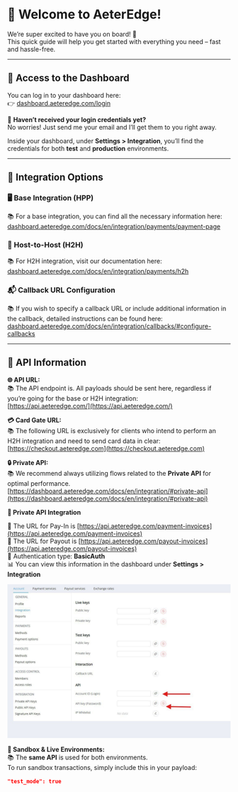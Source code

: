# 🚀 Welcome to AeterEdge!

We’re super excited to have you on board! 🎉  
This quick guide will help you get started with everything you need – fast and hassle-free.

---

## 🔐 Access to the Dashboard

You can log in to your dashboard here:  
👉 [dashboard.aeteredge.com/login](https://dashboard.aeteredge.com/login)

🔑 **Haven’t received your login credentials yet?**  
No worries! Just send me your email and I’ll get them to you right away.

Inside your dashboard, under **Settings > Integration**, you’ll find the credentials for both **test** and **production** environments.

---

## 🧩 Integration Options

### 🖥️ Base Integration (HPP)

📚 For a base integration, you can find all the necessary information here:  
[dashboard.aeteredge.com/docs/en/integration/payments/payment-page](https://dashboard.aeteredge.com/docs/en/integration/payments/payment-page)

### 🔄 Host-to-Host (H2H)

📚 For H2H integration, visit our documentation here:  
[dashboard.aeteredge.com/docs/en/integration/payments/h2h](https://dashboard.aeteredge.com/docs/en/integration/payments/h2h)

### 📬 Callback URL Configuration

📚 If you wish to specify a callback URL or include additional information in the callback, detailed instructions can be found here:  
[dashboard.aeteredge.com/docs/en/integration/callbacks/#configure-callbacks](https://dashboard.aeteredge.com/docs/en/integration/callbacks/#configure-callbacks)

---

## 📡 API Information

**🌐 API URL:**  
📚 The API endpoint is. All payloads should be sent here, regardless if you’re going for the base or H2H integration:  
[https://api.aeteredge.com/](https://api.aeteredge.com/)

**💳 Card Gate URL:**  
📚 The following URL is exclusively for clients who intend to perform an H2H integration and need to send card data in clear:  
[https://checkout.aeteredge.com](https://checkout.aeteredge.com)

**🔒 Private API:**  
📚 We recommend always utilizing flows related to the **Private API** for optimal performance.
[https://dashboard.aeteredge.com/docs/en/integration/#private-api](https://dashboard.aeteredge.com/docs/en/integration/#private-api)

**🔐 Private API Integration**

📌 The URL for Pay-In is [https://api.aeteredge.com/payment-invoices](https://api.aeteredge.com/payment-invoices)  
📌 The URL for Payout is [https://api.aeteredge.com/payout-invoices](https://api.aeteredge.com/payout-invoices)  
🔑 Authentication type: **BasicAuth**  
📊 You can view this information in the dashboard under **Settings > Integration**

![Private API Screenshot](.assets/PrivateApi.jpg)


**🧪 Sandbox & Live Environments:**  
📚 The **same API** is used for both environments.  
To run sandbox transactions, simply include this in your payload:

```json
"test_mode": true
```
